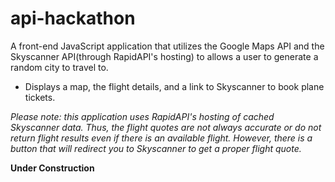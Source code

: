 # api-hackathon
A front-end JavaScript application that utilizes the Google Maps API and the Skyscanner API(through RapidAPI's hosting) to allows a user to generate a random city to travel to.
* Displays a map, the flight details, and a link to Skyscanner to book plane tickets. 

*Please note: this application uses RapidAPI's hosting of cached Skyscanner data. Thus, the flight quotes are not always accurate or do not return flight results even if there is an available flight. However, there is a button that will redirect you to Skyscanner to get a proper flight quote.*


**Under Construction**
